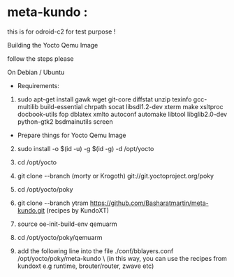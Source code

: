 # meta-kundo :

this is for odroid-c2
for test purpose !

Building the Yocto Qemu Image

follow the steps please

On Debian / Ubuntu

* Requirements:

1. 	sudo apt-get install gawk wget git-core diffstat unzip texinfo gcc-multilib 
	build-essential chrpath socat libsdl1.2-dev xterm make 
	xsltproc docbook-utils fop dblatex xmlto autoconf automake libtool 
	libglib2.0-dev python-gtk2 bsdmainutils screen


* Prepare things for Yocto Qemu Image

2.	sudo install -o $(id -u) -g $(id -g) -d /opt/yocto
3.	cd /opt/yocto 
4.	git clone --branch (morty or Krogoth) git://git.yoctoproject.org/poky
5.	cd /opt/yocto/poky
6.	git clone --branch ytram https://github.com/Basharatmartin/meta-kundo.git (recipes by KundoXT)
7.	source oe-init-build-env qemuarm

8. 	cd /opt/yocto/poky/qemuarm
9.	add the following line into the file ./conf/bblayers.conf
	/opt/yocto/poky/meta-kundo \ 
	(in this way, you can use the recipes from kundoxt e.g runtime, brouter/router, zwave etc)
	

	

